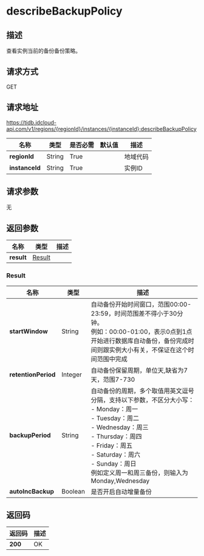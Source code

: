 # describeBackupPolicy


## 描述
查看实例当前的备份备份策略。

## 请求方式
GET

## 请求地址
https://tidb.jdcloud-api.com/v1/regions/{regionId}/instances/{instanceId}:describeBackupPolicy

|名称|类型|是否必需|默认值|描述|
|---|---|---|---|---|
|**regionId**|String|True| |地域代码|
|**instanceId**|String|True| |实例ID|

## 请求参数
无


## 返回参数
|名称|类型|描述|
|---|---|---|
|**result**|[Result](describebackuppolicy#result)| |

### <div id="result">Result</div>
|名称|类型|描述|
|---|---|---|
|**startWindow**|String|自动备份开始时间窗口，范围00:00-23:59，时间范围差不得小于30分钟。<br>例如：00:00-01:00，表示0点到1点开始进行数据库自动备份，备份完成时间则跟实例大小有关，不保证在这个时间范围中完成<br>|
|**retentionPeriod**|Integer|自动备份保留周期，单位天,缺省为7天，范围7-730|
|**backupPeriod**|String|自动备份的周期，多个取值用英文逗号分隔，支持以下参数，不区分大小写：<br>- Monday：周一<br>- Tuesday：周二<br>- Wednesday：周三<br>- Thursday：周四<br>- Friday：周五<br>- Saturday：周六<br>- Sunday：周日<br>例如定义周一和周三备份，则输入为Monday,Wednesday<br>|
|**autoIncBackup**|Boolean|是否开启自动增量备份|

## 返回码
|返回码|描述|
|---|---|
|**200**|OK|
